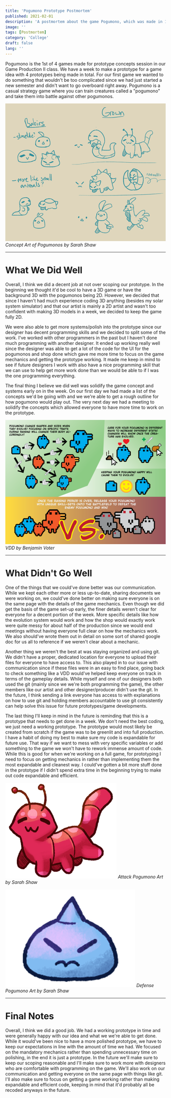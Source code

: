 ```yaml
---
title: 'Pogumono Prototype Postmortem'
published: 2021-02-01
description: 'A postmortem about the game Pogumono, which was made in 1 week'
image: ''
tags: [Postmortem]
category: 'College'
draft: false 
lang: ''
---
```


Pogumono is the 1st of 4 games made for prototype concepts session in our Game Production II class. We have a week to make a prototype for a game idea with 4 prototypes being made in total. For our first game we wanted to do something that wouldn't be too complicated since we had just started a new semester and didn't want to go overboard right away. Pogumono is a casual strategy game where you can train creatures called a "pogumono" and take them into battle against other pogumonos.

![](src/assets/images/college_prototypes/PogumonoConceptArt.png)
*Concept Art of Pogumonos by Sarah Shaw*

---

# What We Did Well

Overall, I think we did a decent job at not over scoping our prototype. In the beginning we thought it'd be cool to have a 3D game or have the background 3D with the pogumonos being 2D. However, we decided that since I haven't had much experience coding 3D anything (besides my solar system simulator) and that our artist is mainly a 2D artist and wasn't too confident with making 3D models in a week, we decided to keep the game fully 2D. 

We were also able to get more systems/polish into the prototype since our designer has decent programming skills and we decided to split some of the work. I've worked with other programmers in the past but I haven't done much programming with another designer. It ended up working really well since the designer was able to get a lot of the code for the UI for the pogumonos and shop done which gave me more time to focus on the game mechanics and getting the prototype working. It made me keep in mind to see if future designers I work with also have a nice programming skill that we can use to help get more work done than we would be able to if I was the one programming everything.

The final thing I believe we did well was solidify the game concept and systems early on in the week. On our first day we had made a list of the concepts we'd be going with and we we're able to get a rough outline for how pogumono would play out. The very next day we had a meeting to solidify the concepts which allowed everyone to have more time to work on the prototype. 

![](src/assets/images/college_prototypes/PogumonoVDD.png)
*VDD by Benjamin Voter*

---

# What Didn't Go Well

One of the things that we could've done better was our communication. While we kept each other more or less up-to-date, sharing documents we were working on, we could've done better on making sure everyone is on the same page with the details of the game mechanics. Even though we did get the basis of the game set-up early, the finer details weren't clear for everyone for a decent portion of the week. More specific details like how the evolution system would work and how the shop would exactly work were quite messy for about half of the production since we would end meetings without having everyone full clear on how the mechanics work. We also should've wrote them out in detail on some sort of shared google doc for us all to reference if we weren't clear about a mechanic.

Another thing we weren't the best at was staying organized and using git. We didn't have a proper, dedicated location for everyone to upload their files for everyone to have access to. This also played in to our issue with communication since if these files were in an easy to find place, going back to check something like a VDD would've helped keep everyone on track in terms of the gameplay details. While myself and one of our designers both used the git (mainly since we we're both programming the game), the other members like our artist and other designer/producer didn't use the git. In the future, I think sending a link everyone has access to with explanations on how to use git and holding members accountable to use git consistently can help solve this issue for future prototypes/game developments.

The last thing I'll keep in mind in the future is reminding that this is a prototype that needs to get done in a week. We don't need the best coding, we just need a working prototype. The prototype would most likely be created from scratch if the game was to be greenlit and into full production. I have a habit of doing my best to make sure my code is expandable for future use. That way if we want to mess with very specific variables or add something to the game we won't have to rework immense amount of code. While this is good for when we're working on a full game, for prototyping I need to focus on getting mechanics in rather than implementing them the most expandable and cleanest way. I could've gotten a bit more stuff done in the prototype if I didn't spend extra time in the beginning trying to make out code expandable and efficient.

![](src/assets/images/college_prototypes/PogumonoRed.png)
*Attack Pogumono Art by Sarah Shaw*

![](src/assets/images/college_prototypes/PogumonoBlue.png)
*Defense Pogumono Art by Sarah Shaw*

---

# Final Notes

Overall, I think we did a good job. We had a working prototype in time and were generally happy with our idea and what we we're able to get done. While it would've been nice to have a more polished prototype, we have to keep our expectations in line with the amount of time we had. We focused on the mandatory mechanics rather than spending unnecessary time on polishing, in the end it is just a prototype. In the future we'll make sure to keep our scoping reasonable and I'll make sure to work more with designers who are comfortable with programming on the game. We'll also work on our communication and getting everyone on the same page with things like git. I'll also make sure to focus on getting a game working rather than making expandable and efficient code, keeping in mind that it'd probably all be recoded anyways in the future.